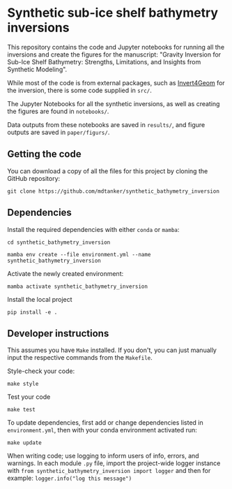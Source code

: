 # Synthetic sub-ice shelf bathymetry inversions

This repository contains the code and Jupyter notebooks for running all the inversions and create the figures for the manuscript: "Gravity Inversion for Sub-Ice Shelf Bathymetry: Strengths, Limitations, and Insights from Synthetic Modeling".

While most of the code is from external packages, such as [Invert4Geom](https://github.com/mdtanker/invert4geom) for the inversion, there is some code supplied in `src/`.

The Jupyter Notebooks for all the synthetic inversions, as well as creating the figures are found in `notebooks/`.

Data outputs from these notebooks are saved in `results/`, and figure outputs are saved in `paper/figurs/`.

## Getting the code

You can download a copy of all the files for this project by cloning the GitHub repository:

    git clone https://github.com/mdtanker/synthetic_bathymetry_inversion

## Dependencies

Install the required dependencies with either `conda` or `mamba`:

    cd synthetic_bathymetry_inversion

    mamba env create --file environment.yml --name synthetic_bathymetry_inversion

Activate the newly created environment:

    mamba activate synthetic_bathymetry_inversion

Install the local project

    pip install -e .


## Developer instructions

This assumes you have `Make` installed. If you don't, you can just manually input the respective commands from the `Makefile`.

Style-check your code:

    make style

Test your code

    make test

To update dependencies, first add or change dependencies listed in `environment.yml`, then with your conda environment activated run:

    make update

When writing code; use logging to inform users of info, errors, and warnings. In each module `.py` file, import the project-wide logger instance with `from synthetic_bathymetry_inversion import logger` and then for example: `logger.info("log this message")`
